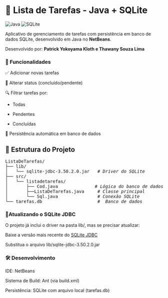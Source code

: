 # 📝 Lista de Tarefas - Java + SQLite

![Java](https://img.shields.io/badge/Java-17%2B-blue)
![SQLite](https://img.shields.io/badge/SQLite-3.42.0-lightgrey)

Aplicativo de gerenciamento de tarefas com persistência em banco de dados SQLite, desenvolvido em Java no **NetBeans**.

Desenvolvido por: **Patrick Yokoyama Kloth e Thawany Souza Lima**

### 🚀 Funcionalidades
✅ Adicionar novas tarefas

🔄 Alterar status (concluído/pendente)

🔍 Filtrar tarefas por:

- Todas

- Pendentes

- Concluídas

💾 Persistência automática em banco de dados

## 📂 Estrutura do Projeto
<pre>
ListaDeTarefas/
├── lib/
│   └── sqlite-jdbc-3.50.2.0.jar   <i># Driver do SQLite</i>
├── src/
│   └── listadetarefas/
│       ├── Cod.java              <i># Lógica do banco de dados</i>
│       ├──ListaDeTarefas.java     <i># Classe principal</i>
│       └── Sql.java               <i># Conexão SQLite</i>
└── tarefas.db                     <i>#  Banco de dados</i>
</pre>



### 🔄Atualizando o SQLite JDBC

O projeto já inclui o driver na pasta lib/, mas se precisar atualizar:

Baixe a versão mais recente do [SQLite JDBC](https://github.com/xerial/sqlite-jdbc/releases)

Substitua o arquivo lib/sqlite-jdbc-3.50.2.0.jar


### 🛠️ Desenvolvimento
IDE: NetBeans 

Sistema de Build: Ant (via build.xml)

Persistência: SQLite com arquivo local (tarefas.db)

